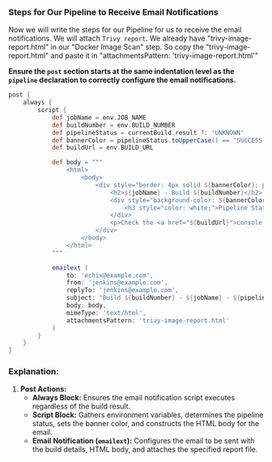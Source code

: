 ### Steps for Our Pipeline to Receive Email Notifications

Now we will write the steps for our Pipeline for us to receive the email notifications. We will attach `Trivy report`. We already have "trivy-image-report.html" in our "Docker Image Scan" step. So copy the "trivy-image-report.html" and paste it in "attachmentsPattern: 'trivy-image-report.html'"

**Ensure the `post` section starts at the same indentation level as the `pipeline` declaration to correctly configure the email notifications.**
                      
```groovy
post {
    always {
        script {
            def jobName = env.JOB_NAME
            def buildNumber = env.BUILD_NUMBER
            def pipelineStatus = currentBuild.result ?: 'UNKNOWN'
            def bannerColor = pipelineStatus.toUpperCase() == 'SUCCESS' ? 'green' : 'red'
            def buildUrl = env.BUILD_URL

            def body = """
                <html>
                    <body>
                        <div style="border: 4px solid ${bannerColor}; padding: 10px;">
                            <h2>${jobName} - Build ${buildNumber}</h2>
                            <div style="background-color: ${bannerColor}; padding: 10px;">
                                <h3 style="color: white;">Pipeline Status: ${pipelineStatus.toUpperCase()}</h3>
                            </div>
                            <p>Check the <a href="${buildUrl}">console output</a></p>
                        </div>
                    </body>
                </html>
            """

            emailext (
                to: 'echix@example.com',
                from: 'jenkins@example.com',
                replyTo: 'jenkins@example.com',
                subject: "Build ${buildNumber} - ${jobName} - ${pipelineStatus.toUpperCase()}",
                body: body,
                mimeType: 'text/html',
                attachmentsPattern: 'trivy-image-report.html'
            )
        }
    }
}
```

### Explanation:

1. **Post Actions:**
   - **Always Block:** Ensures the email notification script executes regardless of the build result.
   - **Script Block:** Gathers environment variables, determines the pipeline status, sets the banner color, and constructs the HTML body for the email.
   - **Email Notification (`emailext`):** Configures the email to be sent with the build details, HTML body, and attaches the specified report file.
